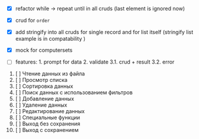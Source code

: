 - [x] refactor while -> repeat until in all cruds (last element is ignored now)
- [x] crud for `order`
- [x] add stringify into all cruds for single record and for list itself (stringify list example is in compatability )
- [x] mock for computersets
- [ ] features: 1. prompt for data 2. validate 3.1. crud + result  3.2. error



1.  [ ] Чтение данных из файла
2.  [ ] Просмотр списка
3.  [ ] Сортировка данных
4.  [ ] Поиск данных с использованием фильтров
5.  [ ] Добавление данных
6.  [ ] Удаление данных
7.  [ ] Редактирование данных
8.  [ ] Специальные функции
9.  [ ] Выход без сохранения
10. [ ] Выход с сохранением
